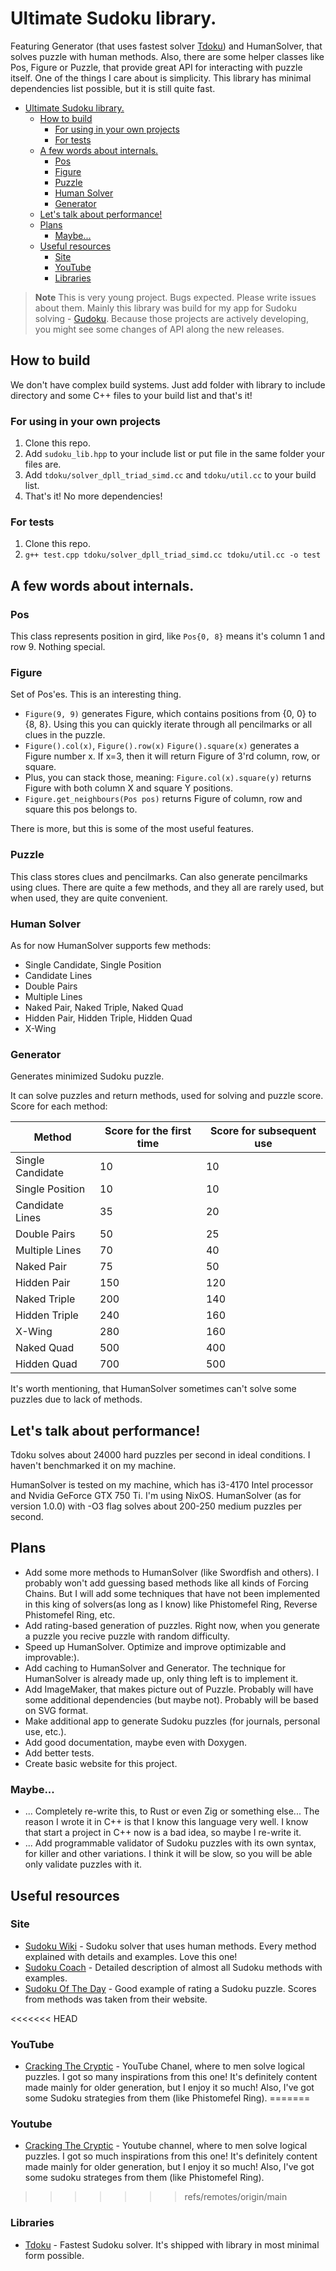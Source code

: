 # Ultimate Sudoku library.
Featuring Generator (that uses fastest solver [Tdoku](https://github.com/t-dillon/tdoku)) and HumanSolver, that solves puzzle with human methods. Also, there are some helper classes like Pos, Figure or Puzzle, that provide great API for interacting with puzzle itself.
One of the things I care about is simplicity. This library has minimal dependencies list possible, but it is still quite fast.

<!--toc:start-->
- [Ultimate Sudoku library.](#ultimate-sudoku-library)
  - [How to build](#how-to-build)
    - [For using in your own projects](#for-using-in-your-own-projects)
    - [For tests](#for-tests)
  - [A few words about internals.](#a-few-words-about-internals)
    - [Pos](#pos)
    - [Figure](#figure)
    - [Puzzle](#puzzle)
    - [Human Solver](#human-solver)
    - [Generator](#generator)
  - [Let's talk about performance!](#lets-talk-about-performance)
  - [Plans](#plans)
    - [Maybe...](#maybe)
  - [Useful resources](#useful-resources)
    - [Site](#site)
    - [YouTube](#youtube)
    - [Libraries](#libraries)
<!--toc:end-->

> **Note**
> This is very young project. Bugs expected. Please write issues about them.
> Mainly this library was build for my app for Sudoku solving - [Gudoku](https://github.com/dudozermaks/Gudoku).
> Because those projects are actively developing, you might see some changes of API along the new releases.

## How to build
We don't have complex build systems. Just add folder with library to include directory and some C++ files to your build list and that's it!

### For using in your own projects
1. Clone this repo.
2. Add `sudoku_lib.hpp` to your include list or put file in the same folder your files are.
3. Add `tdoku/solver_dpll_triad_simd.cc` and `tdoku/util.cc` to your build list.
4. That's it! No more dependencies!

### For tests
1. Clone this repo.
2. `g++ test.cpp tdoku/solver_dpll_triad_simd.cc tdoku/util.cc -o test`

## A few words about internals.
### Pos
This class represents position in gird, like `Pos{0, 8}` means it's column 1 and row 9. Nothing special.

### Figure
Set of Pos'es. This is an interesting thing.

+ `Figure(9, 9)` generates Figure, which contains positions from {0, 0} to {8, 8}. Using this you can quickly iterate through all pencilmarks or all clues in the puzzle.
+ `Figure().col(x)`, `Figure().row(x)` `Figure().square(x)` generates a Figure number x. If x=3, then it will return Figure of 3'rd column, row, or square.
+ Plus, you can stack those, meaning: `Figure.col(x).square(y)` returns Figure with both column X and square Y positions.
+ `Figure.get_neighbours(Pos pos)` returns Figure of column, row and square this pos belongs to.

There is more, but this is some of the most useful features.

### Puzzle
This class stores clues and pencilmarks. Can also generate pencilmarks using clues.
There are quite a few methods, and they all are rarely used, but when used, they are quite convenient.

### Human Solver
As for now HumanSolver supports few methods: 
+ Single Candidate, Single Position
+ Candidate Lines
+ Double Pairs
+ Multiple Lines
+ Naked Pair, Naked Triple, Naked Quad
+ Hidden Pair, Hidden Triple, Hidden Quad
+ X-Wing

### Generator
Generates minimized Sudoku puzzle.

It can solve puzzles and return methods, used for solving and puzzle score.
Score for each method:

| Method           | Score for the first time | Score for subsequent use |
| ---------------- | ------------------------ | ------------------------ |
| Single Candidate | 10                       | 10                       |
| Single Position  | 10                       | 10                       |
| Candidate Lines  | 35                       | 20                       |
| Double Pairs     | 50                       | 25                       |
| Multiple Lines   | 70                       | 40                       |
| Naked Pair       | 75                       | 50                       |
| Hidden Pair      | 150                      | 120                      |
| Naked Triple     | 200                      | 140                      |
| Hidden Triple    | 240                      | 160                      |
| X-Wing           | 280                      | 160                      |
| Naked Quad       | 500                      | 400                      |
| Hidden Quad      | 700                      | 500                      |

It's worth mentioning, that HumanSolver sometimes can't solve some puzzles due to lack of methods.

## Let's talk about performance!
Tdoku solves about 24000 hard puzzles per second in ideal conditions. I haven't benchmarked it on my machine.

HumanSolver is tested on my machine, which has i3-4170 Intel processor and Nvidia GeForce GTX 750 Ti. I'm using NixOS.
HumanSolver (as for version 1.0.0) with -O3 flag solves about 200-250 medium puzzles per second.

## Plans
+ Add some more methods to HumanSolver (like Swordfish and others). I probably won't add guessing based methods like all kinds of Forcing Chains. But I will add some techniques that have not been implemented in this king of solvers(as long as I know) like Phistomefel Ring, Reverse Phistomefel Ring, etc.
+ Add rating-based generation of puzzles. Right now, when you generate a puzzle you recive puzzle with random difficulty.
+ Speed up HumanSolver. Optimize and improve optimizable and improvable:).
+ Add caching to HumanSolver and Generator. The technique for HumanSolver is already made up, only thing left is to implement it.
+ Add ImageMaker, that makes picture out of Puzzle. Probably will have some additional dependencies (but maybe not). Probably will be based on SVG format.
+ Make additional app to generate Sudoku puzzles (for journals, personal use, etc.).
+ Add good documentation, maybe even with Doxygen.
+ Add better tests.
+ Create basic website for this project.

### Maybe...
+ ... Completely re-write this, to Rust or even Zig or something else... The reason I wrote it in C++ is that I know this language very well. I know that start a project in C++ now is a bad idea, so maybe I re-write it.
+ ... Add programmable validator of Sudoku puzzles with its own syntax, for killer and other variations. I think it will be slow, so you will be able only validate puzzles with it.

## Useful resources
### Site
- [Sudoku Wiki](https://www.sudokuwiki.org/sudoku.htm) - Sudoku solver that uses human methods. Every method explained with details and examples. Love this one!
- [Sudoku Coach](http://www.taupierbw.be/SudokuCoach) - Detailed description of almost all Sudoku methods with examples.
- [Sudoku Of The Day](https://www.sudokuoftheday.com) - Good example of rating a Sudoku puzzle. Scores from methods was taken from their website.

<<<<<<< HEAD
### YouTube
- [Cracking The Cryptic](https://www.youtube.com/@CrackingTheCryptic) - YouTube Chanel, where to men solve logical puzzles. I got so many inspirations from this one! It's definitely content made mainly for older generation, but I enjoy it so much! Also, I've got some Sudoku strategies from them (like Phistomefel Ring).
=======
### Youtube
- [Cracking The Cryptic](https://www.youtube.com/@CrackingTheCryptic) - Youtube channel, where to men solve logical puzzles. I got so much inspirations from this one! It's definitely content made mainly for older generation, but I enjoy it so much! Also, I've got some sudoku strateges from them (like Phistomefel Ring).
>>>>>>> refs/remotes/origin/main

### Libraries
- [Tdoku](https://github.com/t-dillon/tdoku) - Fastest Sudoku solver. It's shipped with library in most minimal form possible.

